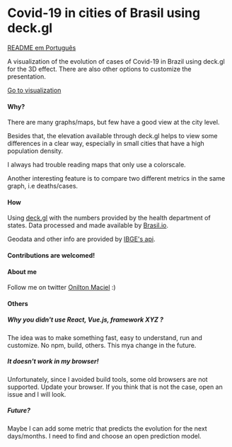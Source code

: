  # Covid-19 in cities of Brasil using deck.gl

<a href="./pt/README.md">README em Português</a>

A visualization of the evolution of cases of Covid-19 in Brazil using deck.gl for the 3D effect. There are also other options to customize the presentation.

 <a href="https://onilton.github.io/deck-covid19/">Go to visualization</a>

#### Why?

There are many graphs/maps, but few have a good view at the city level.

Besides that, the elevation available through deck.gl helps to view some differences in a clear way, especially in small cities that have a high population density.

I always had trouble reading maps that only use a colorscale.

Another interesting feature is to compare two different metrics in the same graph, i.e deaths/cases.

#### How

Using <a href="https://deck.gl/#/">deck.gl</a> with the numbers provided by the health department of states. Data processed and made available by <a href="https://brasil.io/">Brasil.io</a>.

Geodata and other info are provided by <a href="https://servicodados.ibge.gov.br/">IBGE's api</a>.


#### Contributions are welcomed!


#### About me

Follow me on twitter <a href="http://twitter.com/oniltonmaciel">Onilton Maciel</a> :)

#### Others

##### Why you didn't use React, Vue.js, framework XYZ ?

The idea was to make something fast, easy to understand, run and customize. No npm, build, others. This mya change in the future.

##### It doesn't work in my browser!

Unfortunately, since I avoided build tools, some old browsers are not supported. Update your browser. If you think that is not the case, open an issue and I will look.

##### Future?

Maybe I can add some metric that predicts the evolution for the next days/months. I need to find and choose an open prediction model.